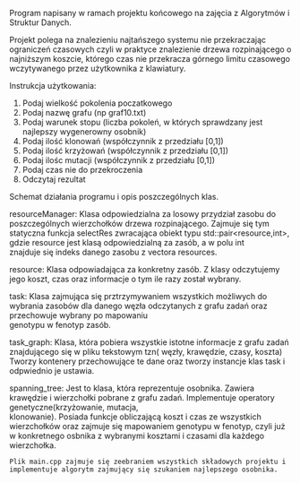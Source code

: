 Program napisany w ramach projektu końcowego na zajęcia z Algorytmów i Struktur Danych.

Projekt polega na znalezieniu najtańszego systemu nie przekraczając ograniczeń czasowych czyli w praktyce znalezienie drzewa rozpinającego o najniższym koszcie, którego czas nie przekracza górnego limitu czasowego wczytywanego przez użytkownika z klawiatury.

Instrukcja użytkowania:

  1. Podaj wielkość pokolenia poczatkowego
  2. Podaj nazwę grafu (np graf10.txt)
  3. Podaj warunek stopu (liczba pokoleń, w których sprawdzany jest najlepszy wygenerowny osobnik)
  4. Podaj ilość klonowań (współczynnik z przedziału [0,1])
  5. Podaj ilość krzyżowań (współczynnik z przedziału [0,1])
  6. Podaj ilośc mutacji (współczynnik z przedziału [0,1])
  7. Podaj czas nie do przekroczenia
  8. Odczytaj rezultat

Schemat działania programu i opis poszczególnych klas.

resourceManager:
  Klasa odpowiedzialna za losowy przydział zasobu do poszczególnych wierzchołków drzewa rozpinającego.
  Zajmuje się tym statyczna funkcja selectRes zwracająca obiekt typu std::pair<resource,int>, gdzie resource jest klasą odpowiedzialną za zasób, a w polu int     
  znajduje się indeks danego zasobu z vectora resources.

resource:
  Klasa odpowiadająca za konkretny zasób.
  Z klasy odczytujemy jego koszt, czas oraz informacje o tym ile razy został wybrany.

task:
  Klasa zajmująca się prztrzymywaniem wszystkich możliwych do wybrania zasobów dla danego węzła odczytanych z grafu zadań oraz przechowuje wybrany po mapowaniu   
  genotypu w fenotyp zasób.

task_graph:
  Klasa, która pobiera wszystkie istotne informacje z grafu zadań znajdującego się w pliku tekstowym tzn( węzły, krawędzie, czasy, koszta)
  Tworzy kontenery przechowujące te dane oraz tworzy instancje klas task i odpwiednio je ustawia.

spanning_tree:
    Jest to klasa, która reprezentuje osobnika. Zawiera krawędzie i wierzchołki pobrane z grafu zadań. Implementuje operatory genetyczne(krzyżowanie, mutacja,   
    klonowanie). Posiada funkcje obliczającą koszt i czas ze wszystkich wierzchołków oraz zajmuje się mapowaniem genotypu w fenotyp, czyli już w konkretnego 
    osbnika z wybranymi kosztami i czasami dla każdego wierzchołka.

    Plik main.cpp zajmuje się zeebraniem wszystkich składowych projektu i implementuje algorytm zajmujący się szukaniem najlepszego osobnika.

    


